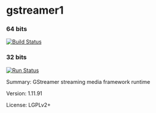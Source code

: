 #           gstreamer1

### 64 bits
[![Build Status](https://travis-ci.org/UnitedRPMs/gstreamer1.svg?branch=master)](https://travis-ci.org/UnitedRPMs/gstreamer1)


### 32 bits
[![Run Status](https://api.shippable.com/projects/582ce4e24dac720f008c3dec/badge?branch=master)](https://app.shippable.com/github/UnitedRPMs/gstreamer1)

Summary:        GStreamer streaming media framework runtime
 
Version:        1.11.91
 
License:        LGPLv2+
 
